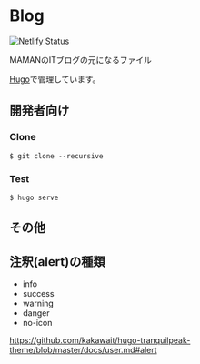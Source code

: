 Blog
====

[![Netlify Status](https://api.netlify.com/api/v1/badges/00d76373-b32a-4bd5-b54e-a7ea5b314c55/deploy-status)](https://app.netlify.com/sites/maman-it-blog/deploys)

MAMANのITブログの元になるファイル

[Hugo](https://gohugo.io)で管理しています。


開発者向け
----------

### Clone

```
$ git clone --recursive
```

### Test

```
$ hugo serve
```


その他
------

## 注釈(alert)の種類

* info
* success
* warning
* danger
* no-icon

https://github.com/kakawait/hugo-tranquilpeak-theme/blob/master/docs/user.md#alert
